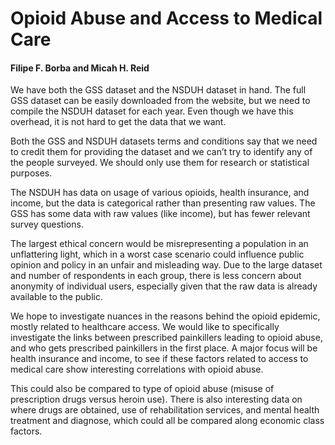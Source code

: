 # Opioid Abuse and Access to Medical Care

#### Filipe F. Borba and Micah H. Reid

We have both the GSS dataset and the NSDUH dataset in hand. The full GSS dataset can be easily downloaded from the website, but we need to compile the NSDUH dataset for each year. Even though we have this overhead, it is not hard to get the data that we want.

Both the GSS and NSDUH datasets terms and conditions say that we need to credit them for providing the dataset and we can’t try to identify any of the people surveyed. We should only use them for research or statistical purposes.

The NSDUH has data on usage of various opioids, health insurance, and income, but the data is categorical rather than presenting raw values. The GSS has some data with raw values (like income), but has fewer relevant survey questions.

The largest ethical concern would be misrepresenting a population in an unflattering light, which in a worst case scenario could influence public opinion and policy in an unfair and misleading way. Due to the large dataset and number of respondents in each group, there is less concern about anonymity of individual users, especially given that the raw data is already available to the public.

We hope to investigate nuances in the reasons behind the opioid epidemic, mostly related to healthcare access. We would like to specifically investigate the links between prescribed painkillers leading to opioid abuse, and who gets prescribed painkillers in the first place. A major focus will be health insurance and income, to see if these factors related to access to medical care show interesting correlations with opioid abuse.

This could also be compared to type of opioid abuse (misuse of prescription drugs versus heroin use). There is also interesting data on where drugs are obtained, use of rehabilitation services, and mental health treatment and diagnose, which could all be compared along economic class factors.
